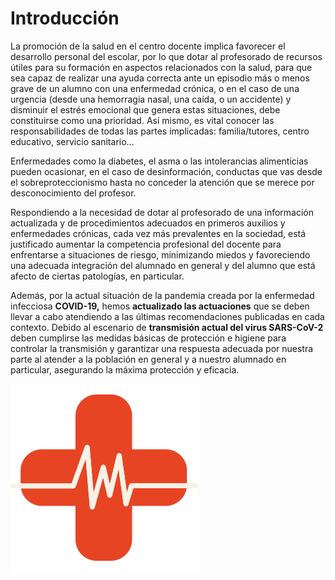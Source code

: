 # Introducción

La promoción de la salud en el centro docente implica favorecer el desarrollo personal del escolar, por lo que dotar al profesorado de recursos útiles para su formación en aspectos relacionados con la salud, para que sea capaz de realizar una ayuda correcta ante un episodio más o menos grave de un alumno con una enfermedad crónica, o en el caso de una urgencia \(desde una hemorragia nasal, una caída, o un accidente\) y disminuir el estrés emocional que genera estas situaciones, debe constituirse como una prioridad. Así mismo, es vital conocer las responsabilidades de todas las partes implicadas: familia/tutores, centro educativo, servicio sanitario…

Enfermedades como la diabetes, el asma o las intolerancias alimenticias pueden ocasionar, en el caso de desinformación, conductas que vas desde el sobreproteccionismo hasta no conceder la atención que se merece por desconocimiento del profesor.

Respondiendo a la necesidad de dotar al profesorado de una información actualizada y de procedimientos adecuados en primeros auxilios y enfermedades crónicas, cada vez más prevalentes en la sociedad, está justificado aumentar la competencia profesional del docente para enfrentarse a situaciones de riesgo, minimizando miedos y favoreciendo una adecuada integración del alumnado en general y del alumno que está afecto de ciertas patologías, en particular.

Además, por la actual situación de la pandemia creada por la enfermedad infecciosa **COVID-19,** hemos **actualizado las actuaciones** que se deben llevar a cabo atendiendo a las últimas recomendaciones publicadas en cada contexto. Debido al escenario de **transmisión actual del virus SARS-CoV-2** deben cumplirse las medidas básicas de protección e higiene para controlar la transmisión y garantizar una respuesta adecuada por nuestra parte al atender a la población en general y a nuestro alumnado en particular, asegurando la máxima protección y eficacia.

![Logo del Curso](img/hospital.png)
